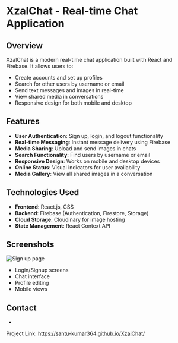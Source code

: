 # XzalChat - Real-time Chat Application

## Overview
XzalChat is a modern real-time chat application built with React and Firebase. It allows users to:
- Create accounts and set up profiles
- Search for other users by username or email
- Send text messages and images in real-time
- View shared media in conversations
- Responsive design for both mobile and desktop

## Features
- **User Authentication**: Sign up, login, and logout functionality
- **Real-time Messaging**: Instant message delivery using Firebase
- **Media Sharing**: Upload and send images in chats
- **Search Functionality**: Find users by username or email
- **Responsive Design**: Works on mobile and desktop devices
- **Online Status**: Visual indicators for user availability
- **Media Gallery**: View all shared images in a conversation

## Technologies Used
- **Frontend**: React.js, CSS
- **Backend**: Firebase (Authentication, Firestore, Storage)
- **Cloud Storage**: Cloudinary for image hosting
- **State Management**: React Context API

## Screenshots

![Sign up page](https://github.com/user-attachments/assets/6383111d-23b2-43e0-ae06-9d8c6085b6bd)
 
- Login/Signup screens
- Chat interface
- Profile editing
- Mobile views

 

## Contact
 - 
Project Link: https://santu-kumar364.github.io/XzalChat/

